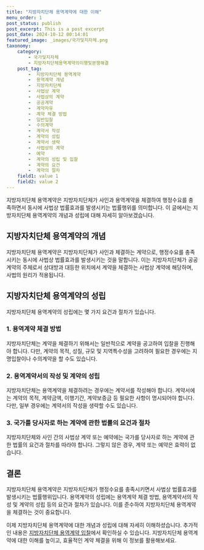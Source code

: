 ```yaml
---
title: "지방자치단체 용역계약에 대한 이해"
menu_order: 1
post_status: publish
post_excerpt: This is a post excerpt
post_date: 2024-10-12 00:14:01
featured_image: _images/국가및지자체.png
taxonomy:
    category:
        - 국가및지자체
        - 지방자치단체용역계약의이행및분쟁해결
    post_tag:
        -  지방자치단체 용역계약
        -  용역계약 개념
        -  지방자치단체
        -  사법상 계약
        -  사법상의 계약
        -  공공계약
        -  계약자유
        -  계약 체결 방법
        -  일반입찰
        -  수의계약
        -  계약서 작성
        -  계약의 성립
        -  계약서 생략
        -  사법상의 계약
        -  예약
        -  계약의 성립 및 입찰
        -  계약의 요건
        -  계약의 절차
    field1: value 1
    field2: value 2
---
```



지방자치단체 용역계약은 지방자치단체가 사인과 용역계약을 체결하여 행정수요를 충족하면서 동시에 사법상 법률효과를 발생시키는 법률행위를 의미합니다. 이 글에서는 지방자치단체 용역계약의 개념과 성립에 대해 자세히 알아보겠습니다.

## 지방자치단체 용역계약의 개념

지방자치단체 용역계약은 지방자치단체가 사인과 체결하는 계약으로, 행정수요를 충족시키는 동시에 사법상 법률효과를 발생시키는 것을 말합니다. 이는 지방자치단체가 공공계약의 주체로서 상대방과 대등한 위치에서 계약을 체결하는 사법상 계약에 해당하며, 사법의 원리가 적용됩니다.

## 지방자치단체 용역계약의 성립

지방자치단체 용역계약의 성립에는 몇 가지 요건과 절차가 있습니다.

### 1. 용역계약 체결 방법

지방자치단체는 계약을 체결하기 위해서는 일반적으로 계약을 공고하여 입찰을 진행해야 합니다. 다만, 계약의 목적, 성질, 규모 및 지역특수성을 고려하여 필요한 경우에는 지명입찰이나 수의계약을 할 수도 있습니다.

### 2. 용역계약서의 작성 및 계약의 성립

지방자치단체는 용역계약을 체결하려는 경우에는 계약서를 작성해야 합니다. 계약서에는 계약의 목적, 계약금액, 이행기간, 계약보증금 등 필요한 사항이 명시되어야 합니다. 다만, 일부 경우에는 계약서의 작성을 생략할 수도 있습니다.

### 3. 국가를 당사자로 하는 계약에 관한 법률의 요건과 절차

지방자치단체와 사인 간의 사법상 계약 또는 예약에는 국가를 당사자로 하는 계약에 관한 법률의 요건과 절차를 따라야 합니다. 그렇지 않은 경우, 계약 또는 예약은 효력이 없습니다.

## 결론

지방자치단체 용역계약은 지방자치단체가 행정수요를 충족시키면서 사법상 법률효과를 발생시키는 법률행위입니다. 용역계약의 성립에는 용역계약 체결 방법, 용역계약서의 작성 및 계약의 성립 등의 요건과 절차가 있습니다. 이를 준수하여 지방자치단체 용역계약을 체결하는 것이 중요합니다.

이제 지방자치단체 용역계약에 대한 개념과 성립에 대해 자세히 이해하셨습니다. 추가적인 내용은 [지방자치단체 용역계약 입찰](링크)에서 확인하실 수 있습니다. 지방자치단체 용역계약에 대한 이해를 높이고, 효율적인 계약 체결을 위해 이 정보를 활용해보세요.
